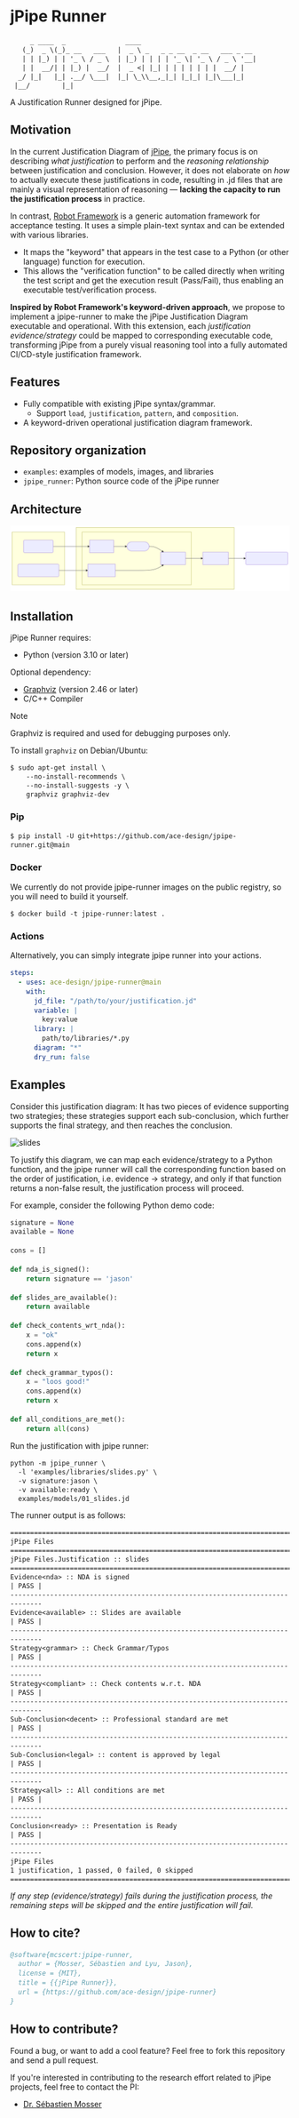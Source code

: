 # jPipe Runner

```text
     _ ____  _               ____                              
   (_)  _ \(_)_ __   ___   |  _ \ _   _ _ __  _ __   ___ _ __ 
   | | |_) | | '_ \ / _ \  | |_) | | | | '_ \| '_ \ / _ \ '__|
   | |  __/| | |_) |  __/  |  _ <| |_| | | | | | | |  __/ |   
  _/ |_|   |_| .__/ \___|  |_| \_\\__,_|_| |_|_| |_|\___|_|   
 |__/        |_|                                              
```

A Justification Runner designed for jPipe.

## Motivation

In the current Justification Diagram of [jPipe](https://github.com/ace-design/jpipe), the primary focus is on describing
_what justification_ to perform and the _reasoning relationship_ between justification and conclusion. However, it does
not elaborate on _how_ to actually execute these justifications in code, resulting in .jd files that are mainly a visual
representation of reasoning — **lacking the capacity to run the justification process** in practice.

In contrast, [Robot Framework](https://github.com/robotframework/robotframework) is a generic automation framework for
acceptance testing. It uses a simple plain-text syntax and can be extended with various libraries.

- It maps the "keyword" that appears in the test case to a Python (or other language) function for execution.
- This allows the "verification function" to be called directly when writing the test script and get the execution
  result (Pass/Fail), thus enabling an executable test/verification process.

**Inspired by Robot Framework's keyword-driven approach**, we propose to implement a jpipe-runner to make the jPipe
Justification Diagram executable and operational. With this extension, each _justification evidence/strategy_ could be
mapped to corresponding executable code, transforming jPipe from a purely visual reasoning tool into a fully automated
CI/CD-style justification framework.

## Features

- Fully compatible with existing jPipe syntax/grammar.
    - Support `load`, `justification`, `pattern`, and `composition`.
- A keyword-driven operational justification diagram framework.

## Repository organization

- `examples`: examples of models, images, and libraries
- `jpipe_runner`: Python source code of the jPipe runner

## Architecture

![arch](./mermaid/architecture.svg)

## Installation

jPipe Runner requires:

- Python (version 3.10 or later)

Optional dependency:

- [Graphviz](https://www.graphviz.org/) (version 2.46 or later)
- C/C++ Compiler

> [!NOTE]
> Graphviz is required and used for debugging purposes only.

To install `graphviz` on Debian/Ubuntu:

```shell
$ sudo apt-get install \
    --no-install-recommends \
    --no-install-suggests -y \
    graphviz graphviz-dev
 ```

### Pip

```shell
$ pip install -U git+https://github.com/ace-design/jpipe-runner.git@main
```

### Docker

We currently do not provide jpipe-runner images on the public registry, so you will need to build it yourself.

```shell
$ docker build -t jpipe-runner:latest .
```

### Actions

Alternatively, you can simply integrate jpipe runner into your actions.

```yaml
steps:
  - uses: ace-design/jpipe-runner@main
    with:
      jd_file: "/path/to/your/justification.jd"
      variable: |
        key:value
      library: |
        path/to/libraries/*.py
      diagram: "*"
      dry_run: false
```

## Examples

Consider this justification diagram: It has two pieces of evidence supporting two strategies; these strategies support
each sub-conclusion, which further supports the final strategy, and then reaches the conclusion.

![slides](./examples/images/slides.png)

To justify this diagram, we can map each evidence/strategy to a Python function, and the jpipe runner will call the
corresponding function based on the order of justification, i.e. evidence -> strategy, and only if that function returns
a non-false result, the justification process will proceed.

For example, consider the following Python demo code:

```python
signature = None
available = None

cons = []

def nda_is_signed():
    return signature == 'jason'

def slides_are_available():
    return available

def check_contents_wrt_nda():
    x = "ok"
    cons.append(x)
    return x

def check_grammar_typos():
    x = "loos good!"
    cons.append(x)
    return x

def all_conditions_are_met():
    return all(cons)
```

Run the justification with jpipe runner:

```shell
python -m jpipe_runner \
  -l 'examples/libraries/slides.py' \
  -v signature:jason \
  -v available:ready \
  examples/models/01_slides.jd
```

The runner output is as follows:

```text
==============================================================================
jPipe Files                                                               
==============================================================================
jPipe Files.Justification :: slides                                       
==============================================================================
Evidence<nda> :: NDA is signed                                        | PASS |
------------------------------------------------------------------------------
Evidence<available> :: Slides are available                           | PASS |
------------------------------------------------------------------------------
Strategy<grammar> :: Check Grammar/Typos                              | PASS |
------------------------------------------------------------------------------
Strategy<compliant> :: Check contents w.r.t. NDA                      | PASS |
------------------------------------------------------------------------------
Sub-Conclusion<decent> :: Professional standard are met               | PASS |
------------------------------------------------------------------------------
Sub-Conclusion<legal> :: content is approved by legal                 | PASS |
------------------------------------------------------------------------------
Strategy<all> :: All conditions are met                               | PASS |
------------------------------------------------------------------------------
Conclusion<ready> :: Presentation is Ready                            | PASS |
------------------------------------------------------------------------------
jPipe Files
1 justification, 1 passed, 0 failed, 0 skipped
==============================================================================
```

_If any step (evidence/strategy) fails during the justification process, the remaining steps will be skipped and the
entire justification will fail._

## How to cite?

```bibtex
@software{mcscert:jpipe-runner,
  author = {Mosser, Sébastien and Lyu, Jason},
  license = {MIT},
  title = {{jPipe Runner}},
  url = {https://github.com/ace-design/jpipe-runner}
}
```

## How to contribute?

Found a bug, or want to add a cool feature? Feel free to fork this repository and send a pull request.

If you're interested in contributing to the research effort related to jPipe projects, feel free to contact the PI:

- [Dr. Sébastien Mosser](mailto:mossers@mcmaster.ca)
